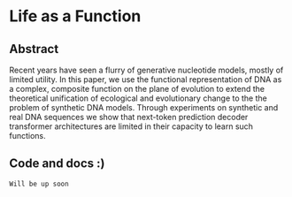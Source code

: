 ﻿# Life as a Function

## Abstract 
Recent years have seen a flurry of generative nucleotide models, mostly of limited utility. In this paper, we use the functional representation of DNA as a complex, composite function on the plane of evolution to extend the theoretical unification of ecological and evolutionary change to the the problem of synthetic DNA models. Through experiments on synthetic and real DNA sequences we show that next-token prediction decoder transformer architectures are limited in their capacity to learn such functions.

## Code and docs :)
```
Will be up soon
```

